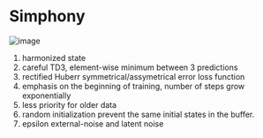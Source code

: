 # Simphony

![image](https://github.com/timurgepard/Simphony/assets/13238473/864a23b6-a2c8-4e83-b69c-497c4cd662c1)

1. harmonized state
2. careful TD3, element-wise minimum between 3 predictions
3. rectified Huberr symmetrical/assymetrical error loss function
4. emphasis on the beginning of training, number of steps grow exponentially
5. less priority for older data
6. random initialization prevent the same initial states in the buffer.
7. epsilon external-noise and latent noise
   

